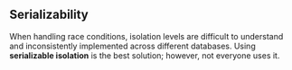 ## Serializability

When handling race conditions, isolation levels are difficult to understand and inconsistently implemented across different databases. Using **serializable isolation** is the best solution; however, not everyone uses it.